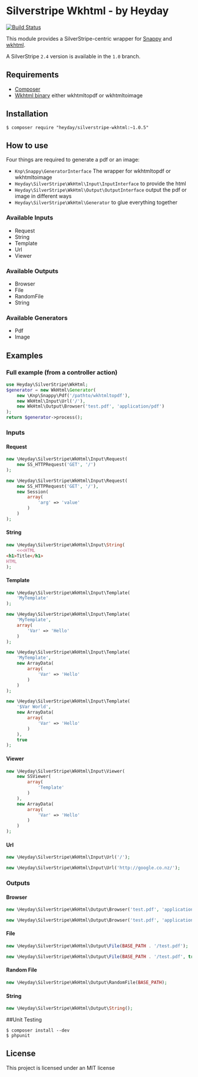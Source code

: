 # Silverstripe Wkhtml - by Heyday

[![Build Status](https://travis-ci.org/heyday/silverstripe-wkhtml.png?branch=master)](https://travis-ci.org/heyday/silverstripe-wkhtml)

This module provides a SilverStripe-centric wrapper for [Snappy](https://github.com/KnpLabs/snappy) and [wkhtml](http://code.google.com/p/wkhtmltopdf/).

A SilverStripe `2.4` version is available in the `1.0` branch.

## Requirements

* [Composer](http://getcomposer.org/)
* [Wkhtml binary](http://code.google.com/p/wkhtmltopdf/downloads/list) either wkhtmltopdf or wkhtmltoimage

## Installation

    $ composer require "heyday/silverstripe-wkhtml:~1.0.5"

## How to use

Four things are required to generate a pdf or an image:

* `Knp\Snappy\GeneratorInterface` The wrapper for wkhtmltopdf or wkhtmltoimage
* `Heyday\SilverStripe\WkHtml\Input\InputInterface` to provide the html
* `Heyday\SilverStripe\WkHtml\Output\OutputInterface` output the pdf or image in different ways
* `Heyday\SilverStripe\WkHtml\Generator` to glue everything together

### Available Inputs

- Request
- String
- Template
- Url
- Viewer

### Available Outputs

- Browser
- File
- RandomFile
- String

### Available Generators

- Pdf
- Image

## Examples

### Full example (from a controller action)

```php
use Heyday\SilverStripe\WkHtml;
$generator = new WkHtml\Generator(
    new \Knp\Snappy\Pdf('/pathto/wkhtmltopdf'),
    new WkHtml\Input\Url('/'),
    new WkHtml\Output\Browser('test.pdf', 'application/pdf')
);
return $generator->process();
```

### Inputs

#### Request

```php
new \Heyday\SilverStripe\WkHtml\Input\Request(
    new SS_HTTPRequest('GET', '/')
);
```

```php
new \Heyday\SilverStripe\WkHtml\Input\Request(
    new SS_HTTPRequest('GET', '/'),
    new Session(
        array(
            'arg' => 'value'
        )
    )
);
```

#### String

```php
new \Heyday\SilverStripe\WkHtml\Input\String(
    <<<HTML
<h1>Title</h1>
HTML
);
```

#### Template

```php
new \Heyday\SilverStripe\WkHtml\Input\Template(
    'MyTemplate'
);
```

```php
new \Heyday\SilverStripe\WkHtml\Input\Template(
    'MyTemplate',
    array(
        'Var' => 'Hello'
    )
);
```

```php
new \Heyday\SilverStripe\WkHtml\Input\Template(
    'MyTemplate',
    new ArrayData(
        array(
            'Var' => 'Hello'
        )
    )
);
```

```php
new \Heyday\SilverStripe\WkHtml\Input\Template(
    '$Var World',
    new ArrayData(
        array(
            'Var' => 'Hello'
        )
    ),
    true
);
```

#### Viewer

```php
new \Heyday\SilverStripe\WkHtml\Input\Viewer(
    new SSViewer(
        array(
            'Template'
        )
    ),
    new ArrayData(
        array(
            'Var' => 'Hello'
        )
    )
);
```

#### Url

```php
new \Heyday\SilverStripe\WkHtml\Input\Url('/');
```

```php
new \Heyday\SilverStripe\WkHtml\Input\Url('http://google.co.nz/');
```

### Outputs

#### Browser

```php
new \Heyday\SilverStripe\WkHtml\Output\Browser('test.pdf', 'application/pdf'); // Force download
```

```php
new \Heyday\SilverStripe\WkHtml\Output\Browser('test.pdf', 'application/pdf', true); // Embeds
```

#### File

```php
new \Heyday\SilverStripe\WkHtml\Output\File(BASE_PATH . '/test.pdf');
```

```php
new \Heyday\SilverStripe\WkHtml\Output\File(BASE_PATH . '/test.pdf', true); // Overwrite
```

#### Random File

```php
new \Heyday\SilverStripe\WkHtml\Output\RandomFile(BASE_PATH);
```

#### String

```php
new \Heyday\SilverStripe\WkHtml\Output\String();
```

##Unit Testing

    $ composer install --dev
    $ phpunit

## License

This project is licensed under an MIT license

